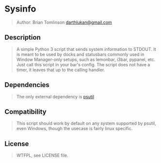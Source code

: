 # Sysinfo

> Author: Brian Tomlinson <darthlukan@gmail.com>


## Description

> A simple Python 3 script that sends system information to STDOUT.  It is meant to be used by docks and statusbars
> commonly used in Window Manager-only setups, such as lemonbar, i3bar, pypanel, etc.  Just call this script in your
> bar's config.  The script does not have a timer, it leaves that up to the calling handler.


## Dependencies

> The only external dependency is [psutil](https://github.com/giampaolo/psutil)


## Compatibility

> This script should work by default on any system supported by psutil, even Windows, though the usecase is fairly
> linux specific.


## License

> WTFPL, see LICENSE file.
